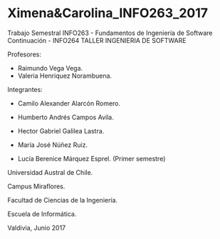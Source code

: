 # Ximena&Carolina_INFO263_2017

Trabajo Semestral INFO263 - Fundamentos de Ingeniería de Software
Continuación - INFO264	TALLER INGENIERIA DE SOFTWARE 

Profesores:
- Raimundo Vega Vega.
- Valeria Henriquez Norambuena.

Integrantes:
  - Camilo Alexander Alarcón Romero.
  - Humberto Andrés Campos Avila.
  - Hector Gabriel Galilea Lastra.
  - María José Núñez Ruiz.
  
  - Lucía Berenice Márquez Esprel. (Primer semestre)
 
 
Universidad Austral de Chile.
  
Campus Miraflores.
  
Facultad de Ciencias de la Ingeniería.
 
Escuela de Informática.
 
 
Valdivia, Junio 2017

  

